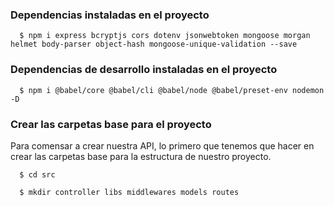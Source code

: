 ### Dependencias instaladas en el proyecto

~~~
  $ npm i express bcryptjs cors dotenv jsonwebtoken mongoose morgan helmet body-parser object-hash mongoose-unique-validation --save
~~~

### Dependencias de desarrollo instaladas en el proyecto

~~~
  $ npm i @babel/core @babel/cli @babel/node @babel/preset-env nodemon -D
~~~

### Crear las carpetas base para el proyecto

Para comensar a crear nuestra API, lo primero que tenemos que hacer en crear las carpetas base para la estructura de nuestro proyecto.

~~~
  $ cd src
~~~

~~~
  $ mkdir controller libs middlewares models routes
~~~